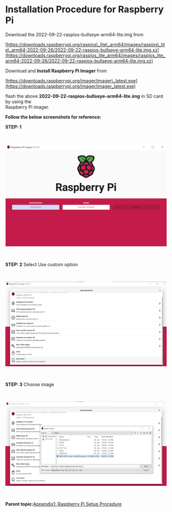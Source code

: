 # Installation Procedure for Raspberry Pi

Download the 2022-09-22-raspios-bullseye-arm64-lite.img from

[https://downloads.raspberrypi.org/raspios\_lite\_arm64/images/raspios\_lite\_arm64-2022-09-26/2022-09-22-raspios-bullseye-arm64-lite.img.xz](https://downloads.raspberrypi.org/raspios_lite_arm64/images/raspios_lite_arm64-2022-09-26/2022-09-22-raspios-bullseye-arm64-lite.img.xz)

Download and **Install Raspberry Pi Imager** from

[https://downloads.raspberrypi.org/imager/imager\_latest.exe](https://downloads.raspberrypi.org/imager/imager_latest.exe)

flash the above **2022-09-22-raspios-bullseye-arm64-lite.img** in SD card by using the<br /> Raspberry Pi imager.

**Follow the below screenshots for reference:**

**STEP: 1**

<br />

![](GUID-9BEDEB03-828A-49F4-971A-72EC2C28A211-low.png)

<br />

**STEP: 2** Select Use custom option

<br />

![](GUID-D73EEFC9-4658-4313-BC2C-6034EDCFEFC6-low.png)

<br />

**STEP: 3** Choose image

<br />

![](GUID-7AE12061-3276-4EF9-91A5-188CE43A555C-low.png)

<br />

**Parent topic:**[Appendix1: Raspberry Pi Setup Procedure](GUID-727F605E-7133-4F54-B908-6DCC6893FBC1.md)

